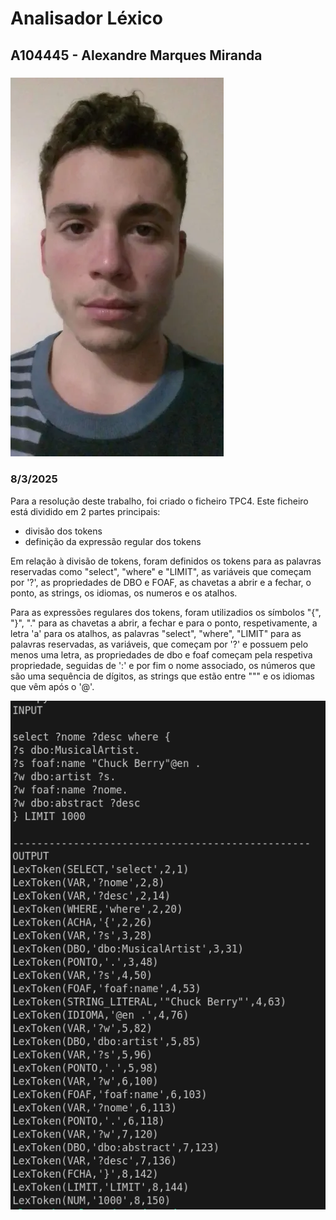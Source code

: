 # Analisador Léxico
## A104445 - Alexandre Marques Miranda
### ![](../imagens/fotoRelatorio.webp)
### 8/3/2025

Para a resolução deste trabalho, foi criado o ficheiro TPC4. Este ficheiro está dividido em 2 partes principais:

- divisão dos tokens
- definição da expressão regular dos tokens

Em relação à divisão de tokens, foram definidos os tokens para as palavras reservadas como "select", "where" e "LIMIT", as variáveis que começam por '?', as propriedades de DBO e FOAF, as chavetas a abrir e a fechar, o ponto, as strings, os idiomas, os numeros e os atalhos.

Para as expressões regulares dos tokens, foram utilizadios os símbolos "{", "}", "." para as chavetas a abrir, a fechar e para o ponto, respetivamente, a letra 'a' para os atalhos, as palavras "select", "where", "LIMIT" para as palavras reservadas, as variáveis, que começam por '?' e possuem pelo menos uma letra, as propriedades de dbo e foaf começam pela respetiva propriedade, seguidas de ':' e por fim o nome associado, os números que são uma sequência de dígitos, as strings que estão entre """ e os idiomas que vêm após o '@'.  

![Exemplo de input e output](../imagens/TPC4ex.png)